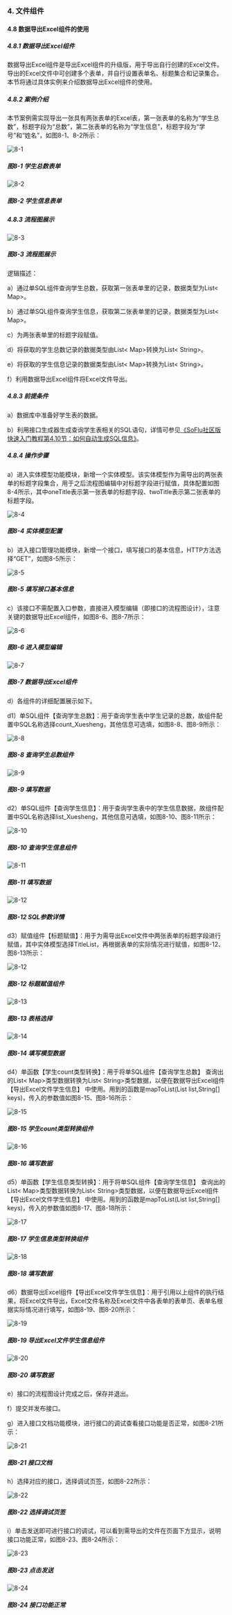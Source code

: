 ### 4. 文件组件

#### 4.8 数据导出Excel组件的使用

##### 4.8.1 数据导出Excel组件

数据导出Excel组件是导出Excel组件的升级版，用于导出自行创建的Excel文件。导出的Excel文件中可创建多个表单，并自行设置表单名、标题集合和记录集合。本节将通过具体实例来介绍数据导出Excel组件的使用。

##### 4.8.2 案例介绍

本节案例需实现导出一张具有两张表单的Excel表，第一张表单的名称为“学生总数”，标题字段为“总数”，第二张表单的名称为“学生信息”，标题字段为“学号”和“姓名”，如图8-1、8-2所示：

![8-1](https://www.feisuanyz.com/fsimage/zc-image/zjsy/dataexportexcel/2.png)

##### 图8-1 学生总数表单

![8-2](https://www.feisuanyz.com/fsimage/zc-image/zjsy/dataexportexcel/3.png)

##### 图8-2 学生信息表单

##### 4.8.3 流程图展示

![8-3](https://www.feisuanyz.com/fsimage/zc-image/zjsy/dataexportexcel/1.png)

##### 图8-3 流程图展示

逻辑描述：

a）通过单SQL组件查询学生总数，获取第一张表单里的记录，数据类型为List< Map>。

b）通过单SQL组件查询学生信息，获取第二张表单里的记录，数据类型为List< Map>。

c）为两张表单里的标题字段赋值。

d）将获取的学生总数记录的数据类型由List< Map>转换为List< String>。

e）将获取的学生信息记录的数据类型由List< Map>转换为List< String>。

f）利用数据导出Excel组件将Excel文件导出。

##### 4.8.3 前提条件

a）数据库中准备好学生表的数据。

b）利用接口生成器生成查询学生表相关的SQL语句，详情可参见[《SoFlu社区版快速入门教程第4.10节：如何自动生成SQL信息》](https://gitee.com/feisuanyz/SoFlu-adp/blob/master/SoFlu%E7%A4%BE%E5%8C%BA%E7%89%88%E6%95%99%E7%A8%8B/SoFlu%E7%A4%BE%E5%8C%BA%E7%89%88%E5%BF%AB%E9%80%9F%E5%85%A5%E9%97%A8%E6%95%99%E7%A8%8B/SoFlu%E7%A4%BE%E5%8C%BA%E7%89%88%E5%BF%AB%E9%80%9F%E5%85%A5%E9%97%A8%E6%95%99%E7%A8%8B.md#410-%E5%A6%82%E4%BD%95%E8%87%AA%E5%8A%A8%E7%94%9F%E6%88%90sql%E4%BF%A1%E6%81%AF)。

##### 4.8.4 操作步骤

a）进入实体模型功能模块，新增一个实体模型。该实体模型作为需导出的两张表单的标题字段集合，用于之后流程图编辑中对标题字段进行赋值，具体配置如图8-4所示，其中oneTitle表示第一张表单的标题字段、twoTitle表示第二张表单的标题字段。

![8-4](https://www.feisuanyz.com/fsimage/zc-image/zjsy/dataexportexcel/4.png)

##### 图8-4 实体模型配置

b）进入接口管理功能模块，新增一个接口，填写接口的基本信息，HTTP方法选择“GET”，如图8-5所示：

![8-5](https://www.feisuanyz.com/fsimage/zc-image/zjsy/dataexportexcel/5.png)

##### 图8-5 填写接口基本信息

c）该接口不需配置入口参数，直接进入模型编辑（即接口的流程图设计），注意关键的数据导出Excel组件，如图8-6、图8-7所示：

![8-6](https://www.feisuanyz.com/fsimage/zc-image/zjsy/dataexportexcel/6.png)

##### 图8-6 进入模型编辑

![8-7](https://www.feisuanyz.com/fsimage/zc-image/zjsy/dataexportexcel/7.png)

##### 图8-7 数据导出Excel组件

d）各组件的详细配置展示如下。

d1）单SQL组件【查询学生总数】：用于查询学生表中学生记录的总数，故组件配置中SQL名称选择count_Xuesheng，其他信息可选填，如图8-8、图8-9所示：

![8-8](https://www.feisuanyz.com/fsimage/zc-image/zjsy/dataexportexcel/8.png)

##### 图8-8 查询学生总数组件

![8-9](https://www.feisuanyz.com/fsimage/zc-image/zjsy/dataexportexcel/9.png)

##### 图8-9 填写数据

d2）单SQL组件【查询学生信息】：用于查询学生表中的学生信息数据，故组件配置中SQL名称选择list_Xuesheng，其他信息可选填，如图8-10、图8-11所示：

![8-10](https://www.feisuanyz.com/fsimage/zc-image/zjsy/dataexportexcel/11.png)

##### 图8-10 查询学生信息组件

![8-11](https://www.feisuanyz.com/fsimage/zc-image/zjsy/dataexportexcel/12.png)

##### 图8-11 填写数据

![8-12](https://www.feisuanyz.com/fsimage/zc-image/zjsy/dataexportexcel/10.png)

##### 图8-12 SQL参数详情

d3）赋值组件【标题赋值】：用于为需导出Excel文件中两张表单的标题字段进行赋值，其中实体模型选择TitleList，再根据表单的实际情况进行赋值，如图8-12、图8-13所示：

![8-12](https://www.feisuanyz.com/fsimage/zc-image/zjsy/dataexportexcel/14.png)

##### 图8-12 标题赋值组件

![8-13](https://www.feisuanyz.com/fsimage/zc-image/zjsy/dataexportexcel/15.png)

##### 图8-13 表格选择

![8-14](https://www.feisuanyz.com/fsimage/zc-image/zjsy/dataexportexcel/16.png)

##### 图8-14 填写模型数据

d4）单函数【学生count类型转换】：用于将单SQL组件【查询学生总数】 查询出的List< Map>类型数据转换为List< String>类型数据，以便在数据导出Excel组件【导出Excel文件学生信息】 中使用。用到的函数是mapToList(List list,String[] keys)，传入的参数值如图8-15、图8-16所示：

![8-15](https://www.feisuanyz.com/fsimage/zc-image/zjsy/dataexportexcel/17.png)

##### 图8-15 学生count类型转换组件

![8-16](https://www.feisuanyz.com/fsimage/zc-image/zjsy/dataexportexcel/18.png)

##### 图8-16 填写数据

d5）单函数【学生信息类型转换】：用于将单SQL组件【查询学生信息】 查询出的List< Map>类型数据转换为List< String>类型数据，以便在数据导出Excel组件【导出Excel文件学生信息】 中使用。用到的函数是mapToList(List list,String[] keys)，传入的参数值如图8-17、图8-18所示：

![8-17](https://www.feisuanyz.com/fsimage/zc-image/zjsy/dataexportexcel/19.png)

##### 图8-17 学生信息类型转换组件

![8-18](https://www.feisuanyz.com/fsimage/zc-image/zjsy/dataexportexcel/20.png)

##### 图8-18 填写数据

d6）数据导出Excel组件【导出Excel文件学生信息】：用于引用以上组件的执行结果，将Excel文件导出，Excel文件名称及Excel文件中各表单的表单页、表单名根据实际情况进行填写，如图8-19、图8-20所示：

![8-19](https://www.feisuanyz.com/fsimage/zc-image/zjsy/dataexportexcel/21.png)

##### 图8-19 导出Excel文件学生信息组件

![8-20](https://www.feisuanyz.com/fsimage/zc-image/zjsy/dataexportexcel/22.png)

##### 图8-20 填写数据

e）接口的流程图设计完成之后，保存并退出。

f）提交并发布接口。

g）进入接口文档功能模块，进行接口的调试查看接口功能是否正常，如图8-21所示：

![8-21](https://www.feisuanyz.com/fsimage/zc-image/zjsy/dataexportexcel/23.png)

##### 图8-21 接口文档

h）选择对应的接口，选择调试页签，如图8-22所示：

![8-22](https://www.feisuanyz.com/fsimage/zc-image/zjsy/dataexportexcel/24.png)

##### 图8-22 选择调试页签

i）单击发送即可进行接口的调试，可以看到需导出的文件在页面下方显示，说明接口功能正常，如图8-23、图8-24所示：

![8-23](https://www.feisuanyz.com/fsimage/zc-image/zjsy/dataexportexcel/25.png)

##### 图8-23 点击发送

![8-24](https://www.feisuanyz.com/fsimage/zc-image/zjsy/dataexportexcel/26.png)

##### 图8-24 接口功能正常
